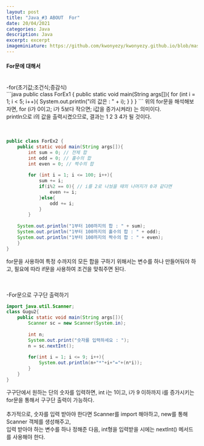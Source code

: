 ```yaml
---
layout: post
title: "Java_#3 ABOUT  For"
date: 20/04/2021
categories: Java
description: Java
excerpt: excerpt 
imageminiature: https://github.com/kwonyezy/kwonyezy.github.io/blob/master/_posts/pictures/greyimg.png?raw=true
---
```


#### For문에 대해서
<br>
-for(초기값;조건식;증감식) <br>
```java
public class ForEx1 {
	public static void main(String args[]){
		for (int i = 1; i < 5; i++){
			System.out.println("i의 값은 : " + i);
		}
	}
}
```
위의 for문을 해석해보자면, 
for (i가 0이고; i가 5보다 작으면; i값을 증가시켜라) 는 의미이다. <br>
println으로 i의 값을 출력시켰으므로, 결과는 1 2 3 4가 될 것이다. <br>
<br><br>

```java
public class ForEx2 {
	public static void main(String args[]){
		int sum = 0; // 전체 합
		int odd = 0; // 홀수의 합
		int even = 0; // 짝수의 합
		
		for (int i = 1; i <= 100; i++){
			sum += i;
			if(i%2 == 0){ // i를 2로 나눴을 때의 나머지가 0과 같다면
				even += i;
			}else{
				odd += i;
			}
		}
		
	System.out.println("1부터 100까지의 합 : " + sum);
	System.out.println("1부터 100까지의 홀수의 합 : " + odd);
	System.out.println("1부터 100까지의 짝수의 합 : " + even);
	}
}
```
for문을 사용하여 특정 수까지의 모든 합을 구하기 위해서는 변수를 하나 만들어둬야 하고, 필요에 따라 if문을 사용하여 조건을 맞춰주면 된다. <br>									   
<br>

-For문으로 구구단 출력하기 <br>
```java
import java.util.Scanner;
class Gugu2{
	public static void main(String args[]){
		Scanner sc = new Scanner(System.in);
		
		int n;
		System.out.print("숫자를 입력하세요 : ");
		n = sc.nextInt();
		
		for(int i = 1; i <= 9; i++){
			System.out.println(n+"*"+i+"="+(n*i));
		}
	}
}
```
구구단에서 원하는 단의 숫자를 입력하면, int i는 1이고, i가 9 이하까지 i를 증가시키는 for문을 통해서 구구단 출력이 가능하다. <br><br>
추가적으로, 숫자를 입력 받아야 한다면 Scanner를 import 해야하고, new를 통해 Scanner 객체를 생성해주고, <br>
입력 받아야 하는 변수를 하나 정해준 다음, int형을 입력받을 시에는 nextInt() 메서드를 사용해야 한다. <br>
